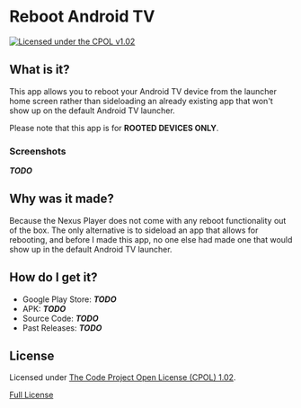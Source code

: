 Reboot Android TV
=================

[![Licensed under the CPOL v1.02](https://img.shields.io/badge/license-CPOL--1.02-blue.svg?style=flat)](#license)


## What is it?

This app allows you to reboot your Android TV device from the launcher home screen rather than sideloading an already existing app that won't show up on the default Android TV launcher.

Please note that this app is for **ROOTED DEVICES ONLY**.

### Screenshots

***TODO***


## Why was it made?

Because the Nexus Player does not come with any reboot functionality out of the box. The only alternative is to sideload an app that allows for rebooting, and before I made this app, no one else had made one that would show up in the default Android TV launcher.


## How do I get it?

- Google Play Store: ***TODO***
- APK: ***TODO***
- Source Code: ***TODO***
- Past Releases: ***TODO***


## License

Licensed under [The Code Project Open License (CPOL) 1.02](http://www.codeproject.com/info/cpol10.aspx).

[Full License](http://bsara.github.io/reboot-android-tv/license)